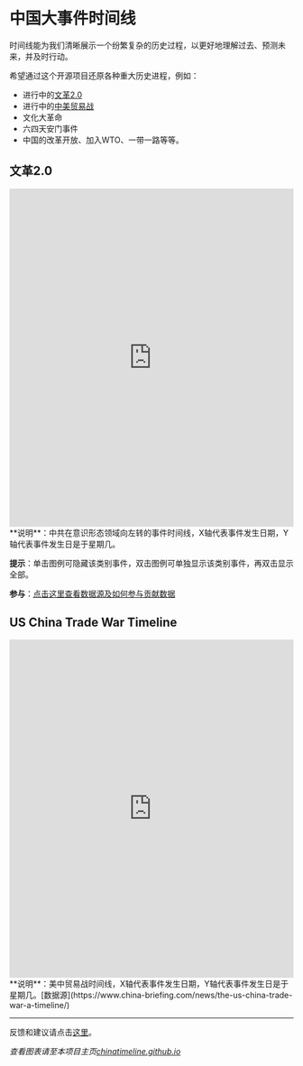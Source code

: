 # 中国大事件时间线
时间线能为我们清晰展示一个纷繁复杂的历史过程，以更好地理解过去、预测未来，并及时行动。

希望通过这个开源项目还原各种重大历史进程，例如：
- 进行中的[文革2.0](#ideologicalwar)
- 进行中的[中美贸易战](#tradewar)
- 文化大革命
- 六四天安门事件
- 中国的改革开放、加入WTO、一带一路等等。

## 文革2.0<a name="ideologicalwar"></a>
<!-- 如果你想看到图表而非本行文字，请至项目首页 https://chinatimeline.github.io -->

<!-- Start of iframe Code -->
<iframe width="100%" height="600" frameborder="0" scrolling="no" src="https://plot.ly/~chinatimeline/0.embed"></iframe>
<!-- End of iframe Code -->
**说明**：中共在意识形态领域向左转的事件时间线，X轴代表事件发生日期，Y轴代表事件发生日是于星期几。

**提示**：单击图例可隐藏该类别事件，双击图例可单独显示该类别事件，再双击显示全部。

**参与**：[点击这里查看数据源及如何参与贡献数据](https://github.com/chinatimeline/data)


## US China Trade War Timeline<a name="tradewar"></a>
<!-- Start of iframe Code -->
<iframe width="100%" height="600" frameborder="0" scrolling="no" src="https://plot.ly/~chinatimeline/4.embed"></iframe>
<!-- End of iframe Code -->
**说明**：美中贸易战时间线，X轴代表事件发生日期，Y轴代表事件发生日是于星期几。[数据源](https://www.china-briefing.com/news/the-us-china-trade-war-a-timeline/)

---

反馈和建议请点击[这里](https://github.com/chinatimeline/chinatimeline.github.io/issues)。

_查看图表请至本项目主页[chinatimeline.github.io](https://chinatimeline.github.io)_
